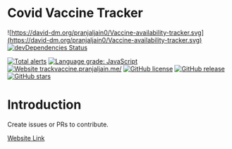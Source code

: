 # Covid Vaccine Tracker

![https://david-dm.org/pranjaljain0/Vaccine-availability-tracker.svg](https://david-dm.org/pranjaljain0/Vaccine-availability-tracker.svg) [![devDependencies Status](https://status.david-dm.org/gh/pranjaljain0/Vaccine-availability-tracker.svg?type=dev)](https://david-dm.org/pranjaljain0/Vaccine-availability-tracker?type=dev)

[![Total alerts](https://img.shields.io/lgtm/alerts/g/pranjaljain0/Vaccine-availability-tracker.svg?logo=lgtm&logoWidth=18)](https://lgtm.com/projects/g/pranjaljain0/Vaccine-availability-tracker/alerts/) [![Language grade: JavaScript](https://img.shields.io/lgtm/grade/javascript/g/pranjaljain0/Vaccine-availability-tracker.svg?logo=lgtm&logoWidth=18)](https://lgtm.com/projects/g/pranjaljain0/Vaccine-availability-tracker/context:javascript) [![Website trackvaccine.pranjaljain.me/](https://img.shields.io/website-up-down-green-red/http/trackvaccine.pranjaljain.me.svg)](https://pranjaljain.me) [![GitHub license](https://img.shields.io/github/license/pranjaljain0/Vaccine-availability-tracker.svg)](https://github.com/pranjaljain0/Vaccine-availability-tracker/blob/master/LICENSE) [![GitHub release](https://img.shields.io/github/release/pranjaljain0/Vaccine-availability-tracker.svg)](https://GitHub.com/pranjaljain0/Vaccine-availability-tracker/releases/) [![GitHub stars](https://img.shields.io/github/stars/pranjaljain0/Vaccine-availability-tracker.svg?style=social&label=Star&maxAge=2592000)](https://GitHub.com/pranjaljain0/Vaccine-availability-tracker/stargazers/)

# Introduction

Create issues or PRs to contribute.

[Website Link](http://trackvaccine.pranjaljain.me/)
